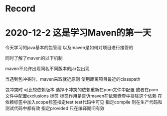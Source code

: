 # Record

# 2020-12-2 这是学习Maven的第一天  

今天学习的java基本的包管理 以及maven是如何对项目进行接管的

同时了解了maven的以下机制

maven不允许出现同名不同版本的jar包出现

当遇到包冲突时，maven采取就近原则 使用距离项目最近的classpath

包冲突时 可比较依赖版本  选择不冲突的依赖重新在pom文件中配置 
或者在pom文件中配置exclusions 标签  标签作用是告诉maven在依赖嵌套中排除这个依赖
在依赖标签中加入scope标签指定test  test代码中可见 
指定compile 则在生产代码和测试代码中都有效 
指定provided 只在编译期间有效
